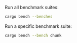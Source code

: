 Run all benchmark suites:

```sh
cargo bench --benches
```

Run a specific benchmark suite:

```sh
cargo bench --bench chunk
```
